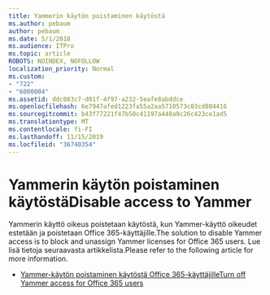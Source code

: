 ```yaml
---
title: Yammerin käytön poistaminen käytöstä
ms.author: pebaum
author: pebaum
ms.date: 5/1/2018
ms.audience: ITPro
ms.topic: article
ROBOTS: NOINDEX, NOFOLLOW
localization_priority: Normal
ms.custom:
- "722"
- "6000004"
ms.assetid: ddc083c7-d01f-4f97-a232-5eafe8abddce
ms.openlocfilehash: 6e7947afed1223fa55a2aa5710573c03cd804416
ms.sourcegitcommit: b43f77221f47b50c41197a448a9c26c423ce1ad5
ms.translationtype: MT
ms.contentlocale: fi-FI
ms.lasthandoff: 11/15/2019
ms.locfileid: "36740354"
---
```

# <a name="disable-access-to-yammer"></a><span data-ttu-id="c3dcf-102">Yammerin käytön poistaminen käytöstä</span><span class="sxs-lookup"><span data-stu-id="c3dcf-102">Disable access to Yammer</span></span>

<span data-ttu-id="c3dcf-103">Yammerin käyttö oikeus poistetaan käytöstä, kun Yammer-käyttö oikeudet estetään ja poistetaan Office 365-käyttäjille.</span><span class="sxs-lookup"><span data-stu-id="c3dcf-103">The solution to disable Yammer access is to block and unassign Yammer licenses for Office 365 users.</span></span> <span data-ttu-id="c3dcf-104">Lue lisä tietoja seuraavasta artikkelista.</span><span class="sxs-lookup"><span data-stu-id="c3dcf-104">Please refer to the following article for more information.</span></span>
  
- [<span data-ttu-id="c3dcf-105">Yammer-käytön poistaminen käytöstä Office 365-käyttäjille</span><span class="sxs-lookup"><span data-stu-id="c3dcf-105">Turn off Yammer access for Office 365 users</span></span>](https://docs.microsoft.com/yammer/manage-yammer-users/turn-off-user-access)
